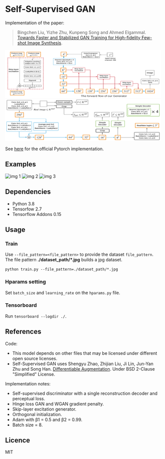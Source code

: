# Self-Supervised GAN
Implementation of the paper:

> Bingchen Liu, Yizhe Zhu, Kunpeng Song and Ahmed Elgammal. [Towards Faster and Stabilized GAN Training for High-fidelity Few-shot Image Synthesis](https://arxiv.org/abs/2101.04775). 

![Gen architecture](./images/gen_arch.png)
![Disc architecture](./images/disc_arch.png)

See [here](https://github.com/odegeasslbc/FastGAN-pytorch) for the official Pytorch implementation.


## Examples
![](images/animation_1.gif "img 1")
![](images/animation_2.gif "img 2")
![](images/animation_3.gif "img 3")


## Dependencies
- Python 3.8
- Tensorfow 2.7
- Tensorflow Addons 0.15


## Usage
### Train
Use `--file_pattern=<file_pattern>` to provide the dataset `file_pattern`. The file pattern __./dataset_path/*.jpg__ builds a jpg dataset.
```
python train.py --file_pattern=./dataset_path/*.jpg
```

### Hparams setting
Set `batch_size` and `learning_rate` on the `hparams.py` file.

### Tensorboard
Run `tensorboard --logdir ./`.


## References
Code:
- This model depends on other files that may be licensed under different open source licenses.
- Self-Supervised GAN uses Shengyu Zhao, Zhijian Liu, Ji Lin, Jun-Yan Zhu and Song Han. [Differentiable Augmentation](https://arxiv.org/abs/2006.10738). Under BSD 2-Clause "Simplified" License.

Implementation notes:
- Self-supervised discriminator with a single reconstruction decoder and perceptual loss.
- Hinge loss GAN and WGAN gradient penalty.
- Skip-layer excitation generator.
- Orthogonal initialization.
- Adam with β1 = 0.5 and β2 = 0.99. 
- Batch size = 8.


## Licence
MIT